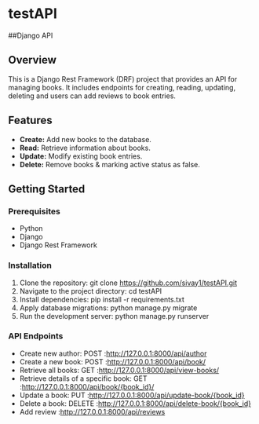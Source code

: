 # testAPI
##Django API
## Overview

This is a Django Rest Framework (DRF) project that provides an API for managing books. It includes endpoints for creating, reading, updating, deleting and users can add reviews to book entries.

## Features

- **Create:** Add new books to the database.
- **Read:** Retrieve information about books.
- **Update:** Modify existing book entries.
- **Delete:** Remove books & marking active status as false.

## Getting Started

### Prerequisites

- Python
- Django
- Django Rest Framework

### Installation

1. Clone the repository:
     git clone https://github.com/sivay1/testAPI.git
2. Navigate to the project directory:
     cd testAPI
3. Install dependencies:
     pip install -r requirements.txt
4. Apply database migrations:
     python manage.py migrate
5. Run the development server:
     python manage.py runserver
### API Endpoints
- Create new author:
POST :http://127.0.0.1:8000/api/author
- Create a new book:
POST :http://127.0.0.1:8000/api/book/
- Retrieve all books:
GET :http://127.0.0.1:8000/api/view-books/
- Retrieve details of a specific book:
GET :http://127.0.0.1:8000/api/book/{book_id}/
- Update a book:
PUT :http://127.0.0.1:8000/api/update-book/{book_id}
- Delete a book:
DELETE :http://127.0.0.1:8000/api/delete-book/{book_id}
- Add review :http://127.0.0.1:8000/api/reviews
  
